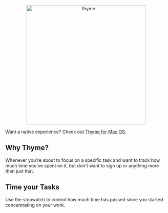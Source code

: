 <p align="center">
<img width="373" alt="thyme" src="https://user-images.githubusercontent.com/6345197/72699117-c9d44700-3b0c-11ea-8597-cd70e376b556.png">
</p>

Want a native experience? Check out [Thyme for Mac OS](https://github.com/joaomoreno/thyme).

## Why Thyme?
Whenever you're about to focus on a specific task and want to track how much time you've spent on it, but don't want to sign up or anything more than just that.

## Time your Tasks
Use the stopwatch to control how much time has passed since you started concentrating on your work.
